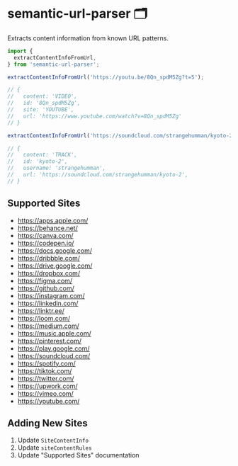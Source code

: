 # semantic-url-parser 🗂️

Extracts content information from known URL patterns.

```ts
import {
  extractContentInfoFromUrl,
} from 'semantic-url-parser';

extractContentInfoFromUrl('https://youtu.be/8Qn_spdM5Zg?t=5');

// {
//   content: 'VIDEO',
//   id: '8Qn_spdM5Zg',
//   site: 'YOUTUBE',
//   url: 'https://www.youtube.com/watch?v=8Qn_spdM5Zg'
// }

extractContentInfoFromUrl('https://soundcloud.com/strangehumman/kyoto-2?utm_source=clipboard&utm_medium=text&utm_campaign=social_sharing');

// {
//   content: 'TRACK',
//   id: 'kyoto-2',
//   username: 'strangehumman',
//   url: 'https://soundcloud.com/strangehumman/kyoto-2',
// }
```

## Supported Sites

* https://apps.apple.com/
* https://behance.net/
* https://canva.com/
* https://codepen.io/
* https://docs.google.com/
* https://dribbble.com/
* https://drive.google.com/
* https://dropbox.com/
* https://figma.com/
* https://github.com/
* https://instagram.com/
* https://linkedin.com/
* https://linktr.ee/
* https://loom.com/
* https://medium.com/
* https://music.apple.com/
* https://pinterest.com/
* https://play.google.com/
* https://soundcloud.com/
* https://spotify.com/
* https://tiktok.com/
* https://twitter.com/
* https://upwork.com/
* https://vimeo.com/
* https://youtube.com/

## Adding New Sites

1. Update `SiteContentInfo`
1. Update `siteContentRules`
1. Update "Supported Sites" documentation